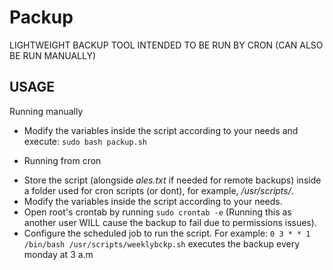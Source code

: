 # Packup
LIGHTWEIGHT BACKUP TOOL INTENDED TO BE RUN BY CRON (CAN ALSO BE RUN MANUALLY)

## USAGE
Running manually
- Modify the variables inside the script according to your needs and execute:
`sudo bash packup.sh` 

- Running from cron
* Store the script (alongside *ales.txt* if needed for remote backups) inside a folder used for cron scripts (or dont), for example, */usr/scripts/*.
* Modify the variables inside the script according to your needs.
* Open root's crontab by running `sudo crontab -e` (Running this as another user WILL cause the backup to fail due to permissions issues).
* Configure the scheduled job to run the script. For example: 
`0 3 * * 1 /bin/bash /usr/scripts/weeklybckp.sh` 
executes the backup every monday at 3 a.m
